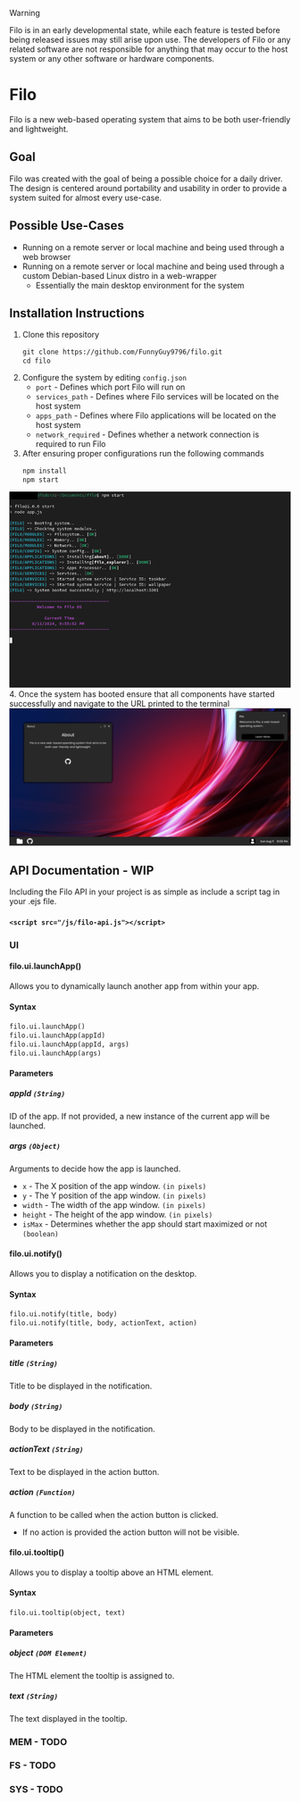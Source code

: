 > [!WARNING]
> Filo is in an early developmental state, while each feature is tested before being released issues may still arise upon use. The developers of Filo or any related software are not responsible for anything that may occur to the host system or any other software or hardware components.
# Filo
Filo is a new web-based operating system that aims to be both user-friendly and lightweight.
## Goal
Filo was created with the goal of being a possible choice for a daily driver. The design is centered around portability and usability in order to provide a system suited for almost every use-case.
## Possible Use-Cases
- Running on a remote server or local machine and being used through a web browser
- Running on a remote server or local machine and being used through a custom Debian-based Linux distro in a web-wrapper
  - Essentially the main desktop environment for the system
## Installation Instructions
1. Clone this repository
     ```
     git clone https://github.com/FunnyGuy9796/filo.git
     cd filo
     ```
2. Configure the system by editing `config.json`
   - `port` - Defines which port Filo will run on
   - `services_path` - Defines where Filo services will be located on the host system
   - `apps_path` - Defines where Filo applications will be located on the host system
   - `network_required` - Defines whether a network connection is required to run Filo
3. After ensuring proper configurations run the following commands
     ```
     npm install
     npm start
     ```
![Console startup](public/images/console_startup.png)
4. Once the system has booted ensure that all components have started successfully and navigate to the URL printed to the terminal
![Desktop](public/images/desktop.png)
## API Documentation - WIP
Including the Filo API in your project is as simple as include a script tag in your .ejs file.
#### `<script src="/js/filo-api.js"></script>`
### UI
#### filo.ui.launchApp()
Allows you to dynamically launch another app from within your app.
#### Syntax
```
filo.ui.launchApp()
filo.ui.launchApp(appId)
filo.ui.launchApp(appId, args)
filo.ui.launchApp(args)
```
#### Parameters
##### appId `(String)`
ID of the app. If not provided, a new instance of the current app will be launched.
##### args `(Object)`
Arguments to decide how the app is launched.
- `x` - The X position of the app window. `(in pixels)`
- `y` - The Y position of the app window. `(in pixels)`
- `width` - The width of the app window. `(in pixels)`
- `height` - The height of the app window. `(in pixels)`
- `isMax` - Determines whether the app should start maximized or not `(boolean)`
#### filo.ui.notify()
Allows you to display a notification on the desktop.
#### Syntax
```
filo.ui.notify(title, body)
filo.ui.notify(title, body, actionText, action)
```
#### Parameters
##### title `(String)`
Title to be displayed in the notification.
##### body `(String)`
Body to be displayed in the notification.
##### actionText `(String)`
Text to be displayed in the action button.
##### action `(Function)`
A function to be called when the action button is clicked.
- If no action is provided the action button will not be visible.
#### filo.ui.tooltip()
Allows you to display a tooltip above an HTML element.
#### Syntax
```
filo.ui.tooltip(object, text)
```
#### Parameters
##### object `(DOM Element)`
The HTML element the tooltip is assigned to.
##### text `(String)`
The text displayed in the tooltip.
### MEM - TODO
### FS - TODO
### SYS - TODO